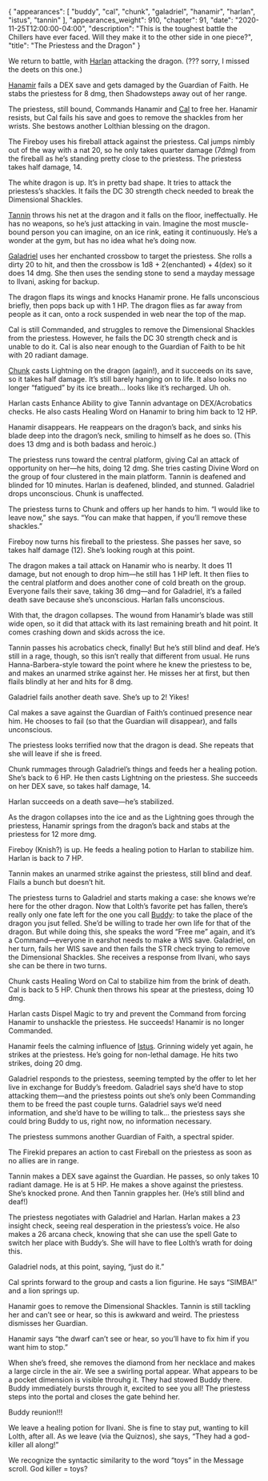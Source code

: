 {
    "appearances": [
        "buddy",
        "cal",
        "chunk",
        "galadriel",
        "hanamir",
        "harlan",
        "istus",
        "tannin"
    ],
    "appearances_weight": 910,
    "chapter": 91,
    "date": "2020-11-25T12:00:00-04:00",
    "description": "This is the toughest battle the Chillers have ever faced. Will they make it to the other side in one piece?",
    "title": "The Priestess and the Dragon"
}

We return to battle, with [Harlan](/characters/harlan/) attacking the dragon. (??? sorry, I missed the deets on this one.)

[Hanamir](/characters/hanamir/) fails a DEX save and gets damaged by the Guardian of Faith. He stabs the priestess for 8 dmg, then Shadowsteps away out of her range.

The priestess, still bound, Commands Hanamir and [Cal](/characters/cal/) to free her. Hanamir resists, but Cal fails his save and goes to remove the shackles from her wrists. She bestows another Lolthian blessing on the dragon.

The Fireboy uses his fireball attack against the priestess. Cal jumps nimbly out of the way with a nat 20, so he only takes quarter damage (7dmg) from the fireball as he’s standing pretty close to the priestess. The priestess takes half damage, 14.

The white dragon is up. It’s in pretty bad shape. It tries to attack the priestess’s shackles. It fails the DC 30 strength check needed to break the Dimensional Shackles.

[Tannin](/characters/tannin/) throws his net at the dragon and it falls on the floor, ineffectually. He has no weapons, so he’s just attacking in vain. Imagine the most muscle-bound person you can imagine, on an ice rink, eating it continuously. He’s a wonder at the gym, but has no idea what he’s doing now.

[Galadriel](/characters/galadriel/) uses her enchanted crossbow to target the priestess. She rolls a dirty 20 to hit, and then the crossbow is 1d8 + 2(enchanted) + 4(dex) so it does 14 dmg. She then uses the sending stone to send a mayday message to Ilvani, asking for backup.

The dragon flaps its wings and knocks Hanamir prone. He falls unconscious briefly, then pops back up with 1 HP. The dragon flies as far away from people as it can, onto a rock suspended in web near the top of the map.

Cal is still Commanded, and struggles to remove the Dimensional Shackles from the priestess. However, he fails the DC 30 strength check and is unable to do it. Cal is also near enough to the Guardian of Faith to be hit with 20 radiant damage. 

[Chunk](/characters/chunk/) casts Lightning on the dragon (again!), and it succeeds on its save, so it takes half damage. It’s still barely hanging on to life. It also looks no longer “fatigued” by its ice breath… looks like it’s recharged. Uh oh. 

Harlan casts Enhance Ability to give Tannin advantage on DEX/Acrobatics checks. He also casts Healing Word on Hanamir to bring him back to 12 HP.

Hanamir disappears. He reappears on the dragon’s back, and sinks his blade deep into the dragon’s neck, smiling to himself as he does so. (This does 13 dmg and is both badass and heroic.)

The priestess runs toward the central platform, giving Cal an attack of opportunity on her—he hits, doing 12 dmg. She tries casting Divine Word on the group of four clustered in the main platform. Tannin is deafened and blinded for 10 minutes. Harlan is deafened, blinded, and stunned. Galadriel drops unconscious. Chunk is unaffected. 

The priestess turns to Chunk and offers up her hands to him. “I would like to leave now,” she says. “You can make that happen, if you’ll remove these shackles.”

Fireboy now turns his fireball to the priestess. She passes her save, so takes half damage (12). She’s looking rough at this point.

The dragon makes a tail attack on Hanamir who is nearby. It does 11 damage, but not enough to drop him—he still has 1 HP left. It then flies to the central platform and does another cone of cold breath on the group. Everyone fails their save, taking 36 dmg—and for Galadriel, it’s a failed death save because she’s unconscious. Harlan falls unconscious.

With that, the dragon collapses. The wound from Hanamir’s blade was still wide open, so it did that attack with its last remaining breath and hit point. It comes crashing down and skids across the ice. 

Tannin passes his acrobatics check, finally! But he’s still blind and deaf. He’s still in a rage, though, so this isn’t really that different from usual. He runs Hanna-Barbera-style toward the point where he knew the priestess to be, and makes an unarmed strike against her. He misses her at first, but then flails blindly at her and hits for 8 dmg. 

Galadriel fails another death save. She’s up to 2! Yikes!

Cal makes a save against the Guardian of Faith’s continued presence near him. He chooses to fail (so that the Guardian will disappear), and falls unconscious.

The priestess looks terrified now that the dragon is dead. She repeats that she will leave if she is freed.

Chunk rummages through Galadriel’s things and feeds her a healing potion. She’s back to 6 HP. He then casts Lightning on the priestess. She succeeds on her DEX save, so takes half damage, 14.

Harlan succeeds on a death save—he’s stabilized.

As the dragon collapses into the ice and as the Lightning goes through the priestess, Hanamir springs from the dragon’s back and stabs at the priestess for 12 more dmg.

Fireboy (Knish?) is up. He feeds a healing potion to Harlan to stabilize him. Harlan is back to 7 HP.

Tannin makes an unarmed strike against the priestess, still blind and deaf. Flails a bunch but doesn’t hit. 

The priestess turns to Galadriel and starts making a case: she knows we’re here for the other dragon. Now that Lolth’s favorite pet has fallen, there’s really only one fate left for the one you call [Buddy](/characters/buddy/): to take the place of the dragon you jsut felled. She’d be willing to trade her own life for that of the dragon. But while doing this, she speaks the word “Free me” again, and it’s a Command—everyone in earshot needs to make a WIS save.
Galadriel, on her turn, fails her WIS save and then fails the STR check trying to remove the Dimensional Shackles. She receives a response from Ilvani, who says she can be there in two turns.

Chunk casts Healing Word on Cal to stabilize him from the brink of death. Cal is back to 5 HP. Chunk then throws his spear at the priestess, doing 10 dmg. 

Harlan casts Dispel Magic to try and prevent the Command from forcing Hanamir to unshackle the priestess. He succeeds! Hanamir is no longer Commanded. 

Hanamir feels the calming influence of [Istus](/characters/istus/). Grinning widely yet again, he strikes at the priestess. He’s going for non-lethal damage. He hits two strikes, doing 20 dmg. 

Galadriel responds to the priestess, seeming tempted by the offer to let her live in exchange for Buddy’s freedom. Galadriel says she’d have to stop attacking them—and the priestess points out she’s only been Commanding them to be freed the past couple turns. Galadriel says we’d need information, and she’d have to be willing to talk… the priestess says she could bring Buddy to us, right now, no information necessary.

The priestess summons another Guardian of Faith, a spectral spider. 

The Firekid prepares an action to cast Fireball on the priestess as soon as no allies are in range.

Tannin makes a DEX save against the Guardian. He passes, so only takes 10 radiant damage. He is at 5 HP. He makes a shove against the priestess. She’s knocked prone. And then Tannin grapples her. (He’s still blind and deaf!)

The priestess negotiates with Galadriel and Harlan. Harlan makes a 23 insight check, seeing real desperation in the priestess’s voice. He also makes a 26 arcana check, knowing that she can use the spell Gate to switch her place with Buddy’s. She will have to flee Lolth’s wrath for doing this. 

Galadriel nods, at this point, saying, “just do it.” 

Cal sprints forward to the group and casts a lion figurine. He says “SIMBA!” and a lion springs up. 

Hanamir goes to remove the Dimensional Shackles. Tannin is still tackling her and can’t see or hear, so this is awkward and weird. The priestess dismisses her Guardian.

Hanamir says “the dwarf can’t see or hear, so you’ll have to fix him if you want him to stop.”

When she’s freed, she removes the diamond from her necklace and makes a large circle in the air. We see a swirling portal appear. What appears to be a pocket dimension is visible throuhg it. They had stowed Buddy there. Buddy immediately bursts through it, excited to see you all! The priestess steps into the portal and closes the gate behind her. 

Buddy reunion!!!

We leave a healing potion for Ilvani. She is fine to stay put, wanting to kill Lolth, after all. As we leave (via the Quiznos), she says, “They had a god-killer all along!”

We recognize the syntactic similarity to the word “toys” in the Message scroll. God killer = toys?